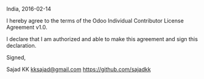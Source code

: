 India, 2016-02-14

I hereby agree to the terms of the Odoo Individual Contributor License Agreement v1.0.

I declare that I am authorized and able to make this agreement and sign this declaration.

Signed,

Sajad KK kksajad@gmail.com https://github.com/sajadkk

